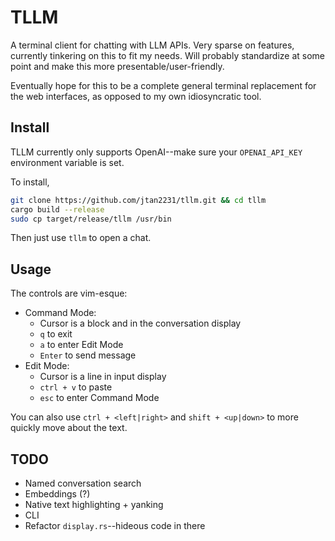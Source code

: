 # TLLM

A terminal client for chatting with LLM APIs. Very sparse on features, currently tinkering on this to fit my needs. Will probably standardize at some point and make this more presentable/user-friendly.

Eventually hope for this to be a complete general terminal replacement for the web interfaces, as opposed to my own idiosyncratic tool.

## Install

TLLM currently only supports OpenAI--make sure your `OPENAI_API_KEY` environment variable is set.

To install,
```bash
git clone https://github.com/jtan2231/tllm.git && cd tllm
cargo build --release
sudo cp target/release/tllm /usr/bin
```
Then just use `tllm` to open a chat.

## Usage

The controls are vim-esque:
- Command Mode:
  - Cursor is a block and in the conversation display
  - `q` to exit
  - `a` to enter Edit Mode
  - `Enter` to send message
- Edit Mode:
  - Cursor is a line in input display
  - `ctrl + v` to paste
  - `esc` to enter Command Mode

 You can also use `ctrl + <left|right>` and `shift + <up|down>` to more quickly move about the text.

 ## TODO

 - Named conversation search
 - Embeddings (?)
 - Native text highlighting + yanking
 - CLI
 - Refactor `display.rs`--hideous code in there

